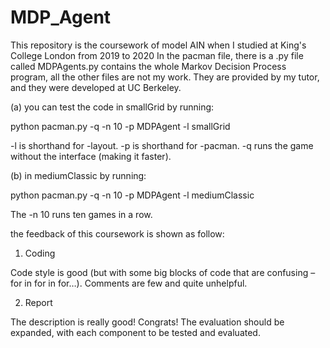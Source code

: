 # MDP_Agent
This repository is the coursework of model AIN when I studied at King's College London from 2019 to 2020
In the pacman file, there is a .py file called MDPAgents.py contains the whole Markov Decision Process program, 
all the other files are not my work. They are provided by my tutor, and they were developed at UC Berkeley.

(a) you can test the code in smallGrid by running:

python pacman.py -q -n 10 -p MDPAgent -l smallGrid

-l is shorthand for -layout. -p is shorthand for -pacman. -q runs the game without the interface (making it faster).

(b) in mediumClassic by running:

python pacman.py -q -n 10 -p MDPAgent -l mediumClassic

The -n 10 runs ten games in a row.




the feedback of this coursework is shown as follow:

1) Coding

Code style is good (but with some big blocks of code that are confusing – for in for in for…). Comments are few and quite unhelpful.	

2) Report

The description is really good! Congrats! The evaluation should be expanded, with each component to be tested and evaluated.
